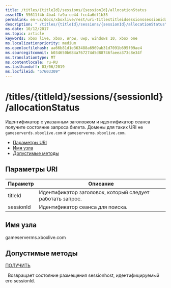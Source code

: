 ```yaml
---
title: /titles/{titleId}/sessions/{sessionId}/allocationStatus
assetID: 55611f4b-4ba4-fa9a-ce44-fcc4a6df1b35
permalink: en-us/docs/xboxlive/rest/uri-titlestitleidsessionssessionidallocationstatus.html
description: " /titles/{titleId}/sessions/{sessionId}/allocationStatus"
ms.date: 10/12/2017
ms.topic: article
keywords: xbox live, xbox, игры, uwp, windows 10, xbox one
ms.localizationpriority: medium
ms.openlocfilehash: aa66b81d1e363488a6969ab31d7091b695f09ae4
ms.sourcegitcommit: b034650b684a767274d5d88746faeea373c8e34f
ms.translationtype: MT
ms.contentlocale: ru-RU
ms.lasthandoff: 03/06/2019
ms.locfileid: "57603309"
---
```

# <a name="titlestitleidsessionssessionidallocationstatus"></a>/titles/{titleId}/sessions/{sessionId}/allocationStatus
Идентификатор с указанным заголовком и идентификатор сеанса получите состояние запроса билета. Домены для таких URI не `gameserverds.xboxlive.com` и `gameserverms.xboxlive.com`.
 
  * [Параметры URI](#ID4EU)
  * [Имя узла](#ID4EPB)
  * [Допустимые методы](#ID4EWB)
 
<a id="ID4EU"></a>

 
## <a name="uri-parameters"></a>Параметры URI
 
| Параметр| Описание| 
| --- | --- | 
| titleId| Идентификатор заголовок, который следует работать запрос.| 
| sessionId| Идентификатор сеанса для поиска.| 
  
<a id="ID4EPB"></a>

 
## <a name="host-name"></a>Имя узла
 
gameserverms.xboxlive.com
  
<a id="ID4EWB"></a>

 
## <a name="valid-methods"></a>Допустимые методы
  
[ПОЛУЧИТЬ](uri-titlestitleidsessionssessionidallocationstatus-get.md)
 
&nbsp;&nbsp;Возвращает состояние размещения sessionhost, идентифицируемый его sessionId.
   